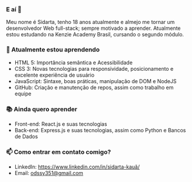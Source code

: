 ### E aí 👋
Meu nome é Sidarta, tenho 18 anos atualmente e almejo me tornar um desenvolvedor Web full-stack; sempre motivado a aprender. Atualmente estou estudando na Kenzie Academy Brasil, cursando o segundo módulo.

### 🌱 Atualmente estou aprendendo
- HTML 5: Importância semântica e Acessibilidade
- CSS 3: Novas tecnologias para responsividade, posicionamento e excelente experiência de usuário
- JavaScript: Sintaxe, boas práticas, manipulação de DOM e NodeJS
- GitHub: Criação e manutenção de repos, assim como trabalho em equipe

### 📚 Ainda quero aprender
- Front-end: React.js e suas tecnologias
- Back-end: Express.js e suas tecnologias, assim como Python e Bancos de Dados

### 📫 Como entrar em contato comigo?
- LinkedIn: https://www.linkedin.com/in/sidarta-kauã/
- Email: odssy351@gmail.com
